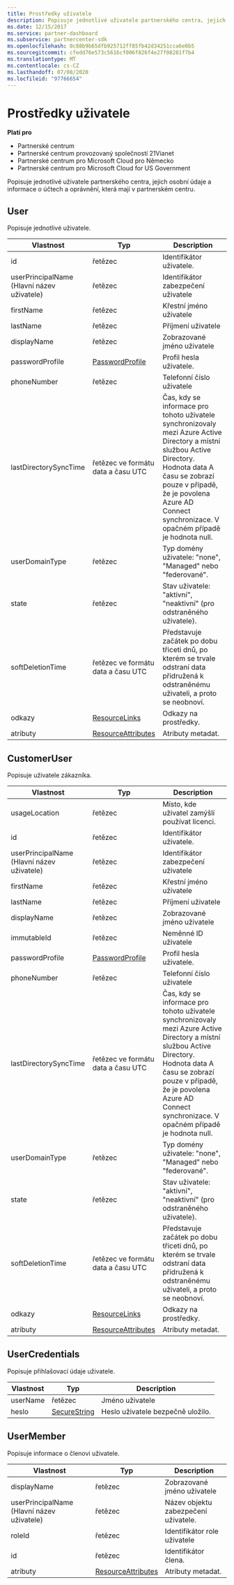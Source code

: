 ```yaml
---
title: Prostředky uživatele
description: Popisuje jednotlivé uživatele partnerského centra, jejich osobní údaje a informace o účtech a oprávnění, která mají v partnerském centru.
ms.date: 12/15/2017
ms.service: partner-dashboard
ms.subservice: partnercenter-sdk
ms.openlocfilehash: 0c88b9b65dfb925712ff85fb42d34251cca6e0b5
ms.sourcegitcommit: cfedd76e573c5616cf006f826f4e27f08281f7b4
ms.translationtype: MT
ms.contentlocale: cs-CZ
ms.lasthandoff: 07/08/2020
ms.locfileid: "97766654"
---
```

# <a name="user-resources"></a>Prostředky uživatele

**Platí pro**

- Partnerské centrum
- Partnerské centrum provozovaný společností 21Vianet
- Partnerské centrum pro Microsoft Cloud pro Německo
- Partnerské centrum pro Microsoft Cloud for US Government

Popisuje jednotlivé uživatele partnerského centra, jejich osobní údaje a informace o účtech a oprávnění, která mají v partnerském centru.

## <a name="user"></a>User

Popisuje jednotlivé uživatele.

| Vlastnost              | Typ                                                           | Description                                                                                                                                                                                                                |
|-----------------------|----------------------------------------------------------------|----------------------------------------------------------------------------------------------------------------------------------------------------------------------------------------------------------------------------|
| id                    | řetězec                                                         | Identifikátor uživatele.                                                                                                                                                                                                       |
| userPrincipalName (Hlavní název uživatele)     | řetězec                                                         | Identifikátor zabezpečení uživatele                                                                                                                                                                                             |
| firstName             | řetězec                                                         | Křestní jméno uživatele                                                                                                                                                                                                |
| lastName              | řetězec                                                         | Příjmení uživatele                                                                                                                                                                                                 |
| displayName           | řetězec                                                         | Zobrazované jméno uživatele                                                                                                                                                                                            |
| passwordProfile       | [PasswordProfile](utility-resources.md#passwordprofile)       | Profil hesla uživatele.                                                                                                                                                                                               |
| phoneNumber           | řetězec                                                         | Telefonní číslo uživatele                                                                                                                                                                                                   |
| lastDirectorySyncTime | řetězec ve formátu data a času UTC                                 | Čas, kdy se informace pro tohoto uživatele synchronizovaly mezi Azure Active Directory a místní službou Active Directory. Hodnota data A času se zobrazí pouze v případě, že je povolena Azure AD Connect synchronizace. V opačném případě je hodnota null. |
| userDomainType        | řetězec                                                         | Typ domény uživatele: "none", "Managed" nebo "federované".                                                                                                                                                                   |
| state                 | řetězec                                                         | Stav uživatele: "aktivní", "neaktivní" (pro odstraněného uživatele).                                                                                                                                                          |
| softDeletionTime      | řetězec ve formátu data a času UTC                                 | Představuje začátek po dobu třiceti dnů, po kterém se trvale odstraní data přidružená k odstraněnému uživateli, a proto se neobnoví.                                                                          |
| odkazy                 | [ResourceLinks](utility-resources.md#resourcelinks)           | Odkazy na prostředky.                                                                                                                                                                                                        |
| atributy            | [ResourceAttributes](utility-resources.md#resourceattributes) | Atributy metadat.                                                                                                                                                                                                   |

## <a name="customeruser"></a>CustomerUser

Popisuje uživatele zákazníka.

| Vlastnost              | Typ                                                           | Description                                                                                                                                                                                                                |
|-----------------------|----------------------------------------------------------------|----------------------------------------------------------------------------------------------------------------------------------------------------------------------------------------------------------------------------|
| usageLocation         | řetězec                                                         | Místo, kde uživatel zamýšlí používat licenci.                                                                                                                                                                    |
| id                    | řetězec                                                         | Identifikátor uživatele.                                                                                                                                                                                                       |
| userPrincipalName (Hlavní název uživatele)     | řetězec                                                         | Identifikátor zabezpečení uživatele                                                                                                                                                                                             |
| firstName             | řetězec                                                         | Křestní jméno uživatele                                                                                                                                                                                                |
| lastName              | řetězec                                                         | Příjmení uživatele                                                                                                                                                                                                 |
| displayName           | řetězec                                                         | Zobrazované jméno uživatele                                                                                                                                                                                            |
| immutableId           | řetězec                                                         | Neměnné ID uživatele                                                                                                                                                                                              |
| passwordProfile       | [PasswordProfile](utility-resources.md#passwordprofile)       | Profil hesla uživatele.                                                                                                                                                                                               |
| phoneNumber           | řetězec                                                         | Telefonní číslo uživatele                                                                                                                                                                                                   |
| lastDirectorySyncTime | řetězec ve formátu data a času UTC                                 | Čas, kdy se informace pro tohoto uživatele synchronizovaly mezi Azure Active Directory a místní službou Active Directory. Hodnota data A času se zobrazí pouze v případě, že je povolena Azure AD Connect synchronizace. V opačném případě je hodnota null. |
| userDomainType        | řetězec                                                         | Typ domény uživatele: "none", "Managed" nebo "federované".                                                                                                                                                                   |
| state                 | řetězec                                                         | Stav uživatele: "aktivní", "neaktivní" (pro odstraněného uživatele).                                                                                                                                                          |
| softDeletionTime      | řetězec ve formátu data a času UTC                                 | Představuje začátek po dobu třiceti dnů, po kterém se trvale odstraní data přidružená k odstraněnému uživateli, a proto se neobnoví.                                                                          |
| odkazy                 | [ResourceLinks](utility-resources.md#resourcelinks)           | Odkazy na prostředky.                                                                                                                                                                                                        |
| atributy            | [ResourceAttributes](utility-resources.md#resourceattributes) | Atributy metadat.                                                                                                                                                                                                   |

## <a name="usercredentials"></a>UserCredentials

Popisuje přihlašovací údaje uživatele.

| Vlastnost | Typ                                               | Description                          |
|----------|----------------------------------------------------|--------------------------------------|
| userName | řetězec                                             | Jméno uživatele                |
| heslo | [SecureString](utility-resources.md#securestring) | Heslo uživatele bezpečně uložilo. |

## <a name="usermember"></a>UserMember

Popisuje informace o členovi uživatele.

| Vlastnost          | Typ                                                           | Description                        |
|-------------------|----------------------------------------------------------------|------------------------------------|
| displayName       | řetězec                                                         | Zobrazované jméno uživatele   |
| userPrincipalName (Hlavní název uživatele) | řetězec                                                         | Název objektu zabezpečení uživatele.    |
| roleId            | řetězec                                                         | Identifikátor role uživatele |
| id                | řetězec                                                         | Identifikátor člena.      |
| atributy        | [ResourceAttributes](utility-resources.md#resourceattributes) | Atributy metadat.           |

